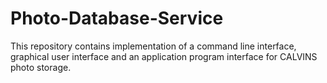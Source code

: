 # Photo-Database-Service
This repository contains implementation of a command line interface, graphical user interface and an application program interface for CALVINS photo storage.
